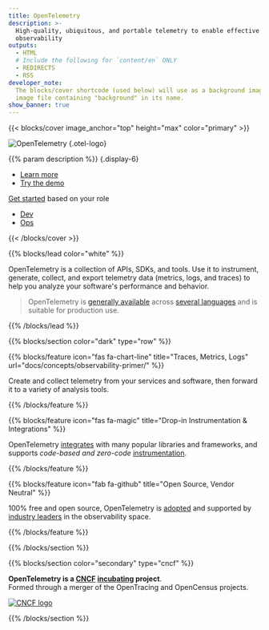 ```yaml
---
title: OpenTelemetry
description: >-
  High-quality, ubiquitous, and portable telemetry to enable effective
  observability
outputs:
  - HTML
  # Include the following for `content/en` ONLY
  - REDIRECTS
  - RSS
developer_note:
  The blocks/cover shortcode (used below) will use as a background image any
  image file containing "background" in its name.
show_banner: true
---
```


<div class="d-none"><a rel="me" href="https://fosstodon.org/@opentelemetry"></a></div>

{{< blocks/cover image_anchor="top" height="max" color="primary" >}}

<!-- prettier-ignore -->
![OpenTelemetry](/img/logos/opentelemetry-horizontal-color.svg)
{.otel-logo}

<!-- prettier-ignore -->
{{% param description %}}
{.display-6}

<div class="l-primary-buttons mt-5">

- [Learn more](docs/what-is-opentelemetry/)
- [Try the demo](docs/demo/)

</div>

<div class="h3 mt-4">
<a class="text-secondary" href="docs/getting-started/">Get started</a> based on your role
</div>
<div class="l-get-started-buttons">

- [Dev](docs/getting-started/dev/)
- [Ops](docs/getting-started/ops/)

</div>
{{< /blocks/cover >}}

{{% blocks/lead color="white" %}}

OpenTelemetry is a collection of APIs, SDKs, and tools. Use it to instrument,
generate, collect, and export telemetry data (metrics, logs, and traces) to help
you analyze your software's performance and behavior.

> OpenTelemetry is [generally available](/status/) across
> [several languages](docs/languages/) and is suitable for production use.

{{% /blocks/lead %}}

{{% blocks/section color="dark" type="row" %}}

{{% blocks/feature icon="fas fa-chart-line" title="Traces, Metrics, Logs" url="docs/concepts/observability-primer/" %}}

Create and collect telemetry from your services and software, then forward it to
a variety of analysis tools.

{{% /blocks/feature %}}

{{% blocks/feature icon="fas fa-magic" title="Drop-in Instrumentation & Integrations" %}}

OpenTelemetry [integrates] with many popular libraries and frameworks, and
supports _code-based and zero-code_ [instrumentation].

[instrumentation]: /docs/concepts/instrumentation/
[integrates]: /ecosystem/integrations/

{{% /blocks/feature %}}

{{% blocks/feature icon="fab fa-github" title="Open Source, Vendor Neutral" %}}

100% free and open source, OpenTelemetry is [adopted] and supported by [industry
leaders] in the observability space.

[adopted]: /ecosystem/adopters/
[industry leaders]: /ecosystem/vendors/

{{% /blocks/feature %}}

{{% /blocks/section %}}

{{% blocks/section color="secondary" type="cncf" %}}

**OpenTelemetry is a [CNCF][] [incubating][] project**.<br> Formed through a
merger of the OpenTracing and OpenCensus projects.

[![CNCF logo][]][cncf]

[cncf]: https://cncf.io
[cncf logo]: /img/logos/cncf-white.svg
[incubating]: https://www.cncf.io/projects/

{{% /blocks/section %}}
